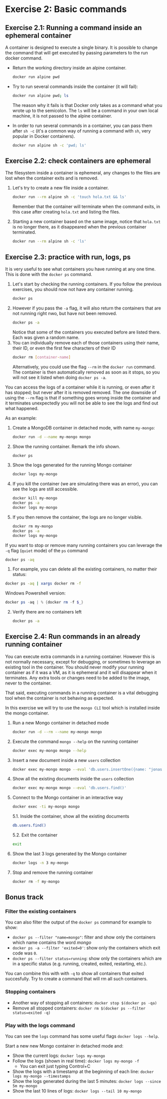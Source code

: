 # Exercise 2: Basic commands

## Exercise 2.1: Running a command inside an ephemeral container

A container is designed to execute a single binary. It is possible to change the command that will get executed by passing parameters to the run docker command.

- Return the working directory inside an alpine container.

  ```bash
  docker run alpine pwd
  ```

- Try to run several commands inside the container (it will fail):

  ```bash
  docker run alpine pwd; ls
  ```

  The reason why it fails is that Docker only takes as a command what you wrote up to the semicolon. The `ls` will be a command in your own local machine, it is not passed to the alpine container.

- In order to run several commands in a container, you can pass them after `sh -c` (it's a common way of running a command with `sh`, very popular in Docker containers).

  ```bash
  docker run alpine sh -c 'pwd; ls'
  ```

## Exercise 2.2: check containers are ephemeral

The filesystem inside a container is ephemeral, any changes to the files are lost when the container exits and is removed.

1. Let's try to create a new file inside a container. 
   ```bash
   docker run --rm alpine sh -c 'touch hola.txt && ls'
   ```
   Remember that the container will terminate when the command exits, in this case after creating `hola.txt` and listing the files.

1. Starting a new container based on the same image, notice that `hola.txt` is no longer there, as it disappeared when the previous container terminated.
   ```bash
   docker run --rm alpine sh -c 'ls'
   ```

## Exercise 2.3: practice with run, logs, ps

It is very useful to see what containers you have running at any one time. This is done with the `docker ps` command.

1. Let's start by checking the running containers. If you follow the previous exercises, you should now not have any container running.
   ```bash
   docker ps
   ```
2. However if you pass the `-a` flag, it will also return the containers that are not running right nwo, but have not been removed. 
   ```bash
   docker ps -a
   ```
   Notice that some of the containers you executed before are listed there. Each was given a random name.
3. You can individually remove each of those containers using their name, their ID, or even the first few characters of their ID
   ```bash
   docker rm [container-name]
   ```
   Alternatively, you could use the flag `--rm` in the `docker run` command. The container is then automatically removed as soon as it stops, so you will not see it listed when doing `docker ps -a`.

You can access the logs of a container while it is running, or even after it has stopped; but never after it is removed removed. The one downside of using the `--rm` flag is that if something goes wrong inside the container and it terminates unexpectedly you will not be able to see the logs and find out what happened.

As an example:

1. Create a MongoDB container in detached mode, with name `my-mongo`:
   ```bash
   docker run -d --name my-mongo mongo
   ```
2. Show the running container. Remark the info shown.
   ```bash
   docker ps
   ```
3. Show the logs generated for the running Mongo container
   ```bash
   docker logs my-mongo
   ```
4. If you kill the container (we are simulating there was an error), you can see the logs are still accessible.
   ```bash
   docker kill my-mongo
   docker ps -a
   docker logs my-mongo
   ```

5. If you then remove the container, the logs are no longer visible.
   ```bash
   docker rm my-mongo
   docker ps -a
   docker logs my-mongo
   ```

If you want to stop or remove many running containers you can leverage the `-q` flag (`quiet` mode) of the `ps` command
   ```bash
   docker ps -aq
   ```
1. For example, you can delete all the existing containers, no matter their status:
```bash
docker ps -aq | xargs docker rm -f
```

Windows Powershell version:
```powershell
docker ps -aq | % {docker rm -f $_}
```
2. Verify there are no containers left
    ```bash
    docker ps -a
    ```

## Exercise 2.4: Run commands in an already running container

You can execute extra commands in a running container. However this is not normally necessary, except for debugging, or sometimes to leverage an existing tool in the container. You should never modify your running container as if it was a VM, as it is ephemeral and it will disappear when it terminates. Any extra tools or changes need to be added to the image, never to the container.

That said, executing commands in a running container is a vital debugging tool when the container is not behaving as expected.

In this exercise we will try to use the `mongo CLI` tool which is installed inside the mongo container.

1. Run a new Mongo container in detached mode
   ```bash
   docker run -d --rm --name my-mongo mongo
   ```
2. Execute the command `mongo --help` on the running container
   ```bash
   docker exec my-mongo mongo --help
   ```
3. Insert a new document inside a new `users` collection
   ```bash
   docker exec my-mongo mongo --eval 'db.users.insertOne({name: "jonas"})'
   ```
4. Show all the existing documents inside the `users` collection
   ```bash
   docker exec my-mongo mongo --eval 'db.users.find()'
   ```
5. Connect to the Mongo container in an interactive way
   ```bash
   docker exec -ti my-mongo mongo
   ```
   5.1. Inside the container, show all the existing documents
   ```bash
   db.users.find()
   ```
   5.2. Exit the container
   ```bash
   exit
   ```
6. Show the last 3 logs generated by the Mongo container
   ```bash
   docker logs -n 3 my-mongo
   ```
7. Stop and remove the running container
   ```bash
   docker rm -f my-mongo
   ```

## Bonus track

### Filter the existing containers

You can also filter the output of the `docker ps` command for example to show: 
- `docker ps --filter "name=mongo"`: filter and show only the containers which name contains the word _mongo_
- `docker ps -a --filter 'exited=0'`: show only the containers which exit code was `0`.
- `docker ps --filter status=running`: show only the containers which are in a specific status (e.g. running, created, exited, restarting, etc.).

You can combine this with with `-q` to show all containers that exited succesfully. Try to create a command that will rm all such containers. 

### Stopping containers

- Another way of stopping all containers: `docker stop $(docker ps -qa)`
- Remove all stopped containers: `docker rm $(docker ps --filter status=exited -q)`

### Play with the logs command
You can see the `logs` command has some useful flags `docker logs --help`.

Start a new new Mongo container in detached mode and:
- Show the current logs: `docker logs my-mongo`
- Follow the logs (shown in real time): `docker logs my-mongo -f`
  - You can exit just typing Control+C
- Show the logs with a timestamp at the beginning of each line: `docker logs my-mongo --timestamps`
- Show the logs generated during the last 5 minutes: `docker logs --since 5m my-mongo`
- Show the last 10 lines of logs: `docker logs --tail 10 my-mongo`
